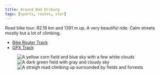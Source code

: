 ```yaml
---
title: Around Bad Driburg
tags: [sports, routes, star]
---
```

Road bike tour: 82.16 km and 1391 m up. A very beautiful ride. Calm streets mostly but a lot of climbing. 

- [Bike Router Track](http://brouter.de/brouter-web/#map=12/51.6943/8.9815/standard,terrarium-hillshading,route-quality&lonlats=8.809233,51.71599;8.797855,51.717685;8.786216,51.710448;8.79962,51.704588;8.824536,51.696903;8.826562,51.692081;8.841507,51.68271;8.846236,51.684729;8.850271,51.69535;8.859777,51.699436;8.857935,51.702304;8.868803,51.712466;8.871138,51.72138;8.903498,51.718512;8.907899,51.71993;8.909989,51.726012;8.901238,51.728259;8.905216,51.733047;8.916479,51.731779;8.944263,51.741518;8.98369,51.74046;9.00241,51.738895;8.998375,51.736485;9.016889,51.736109;9.025032,51.749987;9.028459,51.751463;9.022859,51.754117;9.025195,51.756074;9.023709,51.759797;9.050397,51.766995;9.058738,51.759711;9.049792,51.754343;9.057849,51.746289;9.062297,51.736947;9.067257,51.737864;9.065093,51.72051;9.072481,51.712583;9.091395,51.710575;9.09148,51.707013;9.085165,51.695487;9.083182,51.684369;9.077193,51.68287;9.06328,51.670279;9.0685,51.657845;9.053298,51.653533;9.045845,51.648996;9.041063,51.641676;9.039941,51.637891;9.044411,51.627315;9.009172,51.62203;9.004836,51.620904;9.006096,51.618554;8.998711,51.621113;8.956054,51.621527;8.898413,51.616392;8.891262,51.61718;8.886659,51.622662;8.88448,51.644503;8.876318,51.651976;8.868205,51.649407;8.865506,51.652433;8.871688,51.658034;8.857364,51.677339;8.851062,51.695763;8.848672,51.7153;8.839429,51.715909;8.837991,51.72051;8.826263,51.718035;8.809537,51.719125;8.811451,51.716299&profile=fastbike)
- [GPX Track](/assets/2022-06-26-paderborn-bad-driburg-82km.gpx)

<figure>
<img src="/img/sports/IMG_2528X.jpg" alt="A yellow corn field and blue sky with a few white clouds">
<img src="/img/sports/IMG_2523X.jpg" alt="A dark green field with gray and cloudy sky">
<img src="/img/sports/IMG_2521X.jpg" alt="A straigh road climbing up surrounded by fields and forrests">
</figure>
